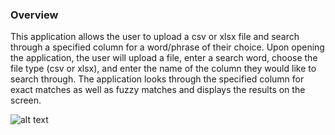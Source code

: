 ### Overview

This application allows the user to upload a csv or xlsx file and search through a specified column for a word/phrase of their choice. Upon opening the application, the user will upload a file, enter a search word, choose the file type (csv or xlsx), and enter the name of the column they would like to search through. The application looks through the specified column for exact matches as well as fuzzy matches and displays the results on the screen.

![alt text](https://uploads-ssl.webflow.com/5f8c5154f1892459eb6d73a5/5fc2eb884edc5572a82db007_Screen%20Shot%202020-11-28%20at%207.29.11%20PM.png)

